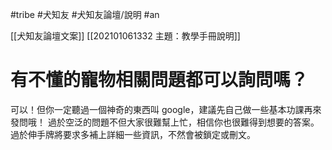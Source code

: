 #tribe #犬知友 #犬知友論壇/說明 #an

[[犬知友論壇文案]]
[[202101061332 主題：教學手冊說明]]

# 有不懂的寵物相關問題都可以詢問嗎？
可以！但你一定聽過一個神奇的東西叫 google，建議先自己做一些基本功課再來發問哦！
過於空泛的問題不但大家很難幫上忙，相信你也很難得到想要的答案。過於伸手牌將要求多補上詳細一些資訊，不然會被鎖定或刪文。